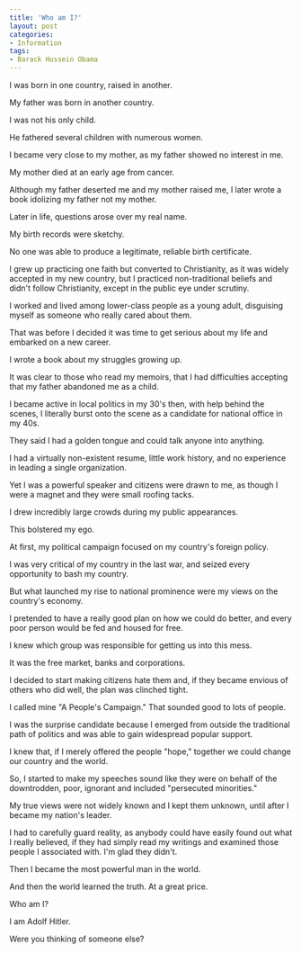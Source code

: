 ```yaml
---
title: 'Who am I?'
layout: post
categories:
- Information
tags:
- Barack Hussein Obama
---
```


I was born in one country, raised in another.

My father was born in another country.  
  
I was not his only child.

He fathered several children with numerous women.

I became very close to my mother, as my father showed no interest in me.

My mother died at an early age from cancer.

Although my father deserted me and my mother raised me, I later wrote a book idolizing my father not my mother.

Later in life, questions arose over my real name.

My birth records were sketchy.

No one was able to produce a legitimate, reliable birth certificate.

I grew up practicing one faith but converted to Christianity, as it was widely accepted in my new country, but I practiced non-traditional beliefs and didn't follow Christianity, except in the public eye under scrutiny.

I worked and lived among lower-class people as a young adult, disguising myself as someone who really cared about them.

That was before I decided it was time to get serious about my life and embarked on a new career.

I wrote a book about my struggles growing up.

It was clear to those who read my memoirs, that I had difficulties accepting that my father abandoned me as a child.

I became active in local politics in my 30's then, with help behind the scenes, I literally burst onto the scene as a candidate for national office in my 40s.

They said I had a golden tongue and could talk anyone into anything.

I had a virtually non-existent resume, little work history, and no experience in leading a single organization.

Yet I was a powerful speaker and citizens were drawn to me, as though I were a magnet and they were small roofing tacks.

I drew incredibly large crowds during my public appearances.

This bolstered my ego.

At first, my political campaign focused on my country's foreign policy.

I was very critical of my country in the last war, and seized every opportunity to bash my country.

But what launched my rise to national prominence were my views on the country's economy.

I pretended to have a really good plan on how we could do better, and every poor person would be fed and housed for free.

I knew which group was responsible for getting us into this mess.

It was the free market, banks and corporations.

I decided to start making citizens hate them and, if they became envious of others who did well, the plan was clinched tight.

I called mine "A People's Campaign." That sounded good to lots of people.

I was the surprise candidate because I emerged from outside the traditional path of politics and was able to gain widespread popular support.

I knew that, if I merely offered the people "hope," together we could change our country and the world.

So, I started to make my speeches sound like they were on behalf of the downtrodden, poor, ignorant and included "persecuted minorities."

My true views were not widely known and I kept them unknown, until after I became my nation's leader.

I had to carefully guard reality, as anybody could have easily found out what I really believed, if they had simply read my writings and examined those people I associated with. I'm glad they didn't.

Then I became the most powerful man in the world.

And then the world learned the truth. At a great price.

Who am I?

I am Adolf Hitler.

Were you thinking of someone else?
